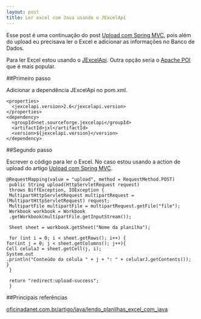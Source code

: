 ```yaml
---
layout: post
title: Ler excel com Java usando o JExcelApi
---
```


Esse post é uma continuação do post [Upload com Spring MVC](http://pablocantero.com/blog/2010/09/29/upload-com-spring-mvc), pois além do upload eu precisava ler o Excel e adicionar as informações no Banco de Dados.

Para ler Excel estou usando o [JExcelApi](http://jexcelapi.sourceforge.net/). Outra opção seria o [Apache POI](http://poi.apache.org/) que é mais popular.

##Primeiro passo

Adicionar a dependência JExcelApi no pom.xml.

    <properties>
      <jexcelapi.version>2.6</jexcelapi.version>
    </properties>
    <dependency>
      <groupId>net.sourceforge.jexcelapi</groupId>
      <artifactId>jxl</artifactId>
      <version>${jexcelapi.version}</version>
    </dependency>

##Segundo passo

Escrever o código para ler o Excel. No caso estou usando a action de upload do artigo [Upload com Spring MVC](http://pablocantero.com/blog/2010/09/29/upload-com-spring-mvc/).

    @RequestMapping(value = "upload", method = RequestMethod.POST)
     public String upload(HttpServletRequest request)
     throws BiffException, IOException {
     MultipartHttpServletRequest multipartRequest = (MultipartHttpServletRequest) request;
     MultipartFile multipartFile = multipartRequest.getFile("file");
     Workbook workbook = Workbook
     .getWorkbook(multipartFile.getInputStream());

     Sheet sheet = workbook.getSheet("Nome da planilha");

     for (int i = 0; i < sheet.getRows(); i++) {
    for(int j = 0; j < sheet.getColumns(); j++){
    Cell celulaJ = sheet.getCell(j, i);
    System.out
    .println("Conteúdo da célula " + j + ": " + celularJ.getContents());
    }
     }

     return "redirect:upload-success";
     }

##Principais referências

[oficinadanet.com.br/artigo/java/lendo_planilhas_excel_com_java](http://www.oficinadanet.com.br/artigo/java/lendo_planilhas_excel_com_java)
